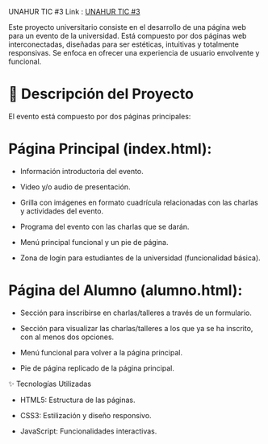 UNAHUR TIC #3
Link : [UNAHUR TIC #3](https://leonelmoyanocode.github.io/universidadhurlingham/)

Este proyecto universitario consiste en el desarrollo de una página web para un evento de la universidad. Está compuesto por dos páginas web interconectadas, diseñadas para ser estéticas, intuitivas y totalmente responsivas. Se enfoca en ofrecer una experiencia de usuario envolvente y funcional.

# 📝 Descripción del Proyecto
El evento está compuesto por dos páginas principales:

# Página Principal (index.html):
* Información introductoria del evento.

* Video y/o audio de presentación.

* Grilla con imágenes en formato cuadrícula relacionadas con las charlas y actividades del evento.

* Programa del evento con las charlas que se darán.

* Menú principal funcional y un pie de página.

* Zona de login para estudiantes de la universidad (funcionalidad básica).



# Página del Alumno (alumno.html):
* Sección para inscribirse en charlas/talleres a través de un formulario.

* Sección para visualizar las charlas/talleres a los que ya se ha inscrito, con al menos dos opciones.

* Menú funcional para volver a la página principal.

* Pie de página replicado de la página principal.




✨ Tecnologías Utilizadas
* HTML5: Estructura de las páginas.

* CSS3: Estilización y diseño responsivo.

* JavaScript: Funcionalidades interactivas.
